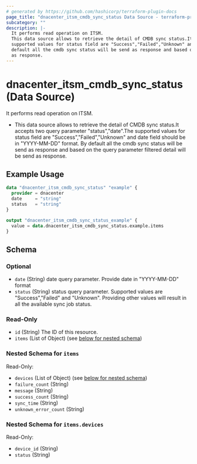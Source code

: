 ```yaml
---
# generated by https://github.com/hashicorp/terraform-plugin-docs
page_title: "dnacenter_itsm_cmdb_sync_status Data Source - terraform-provider-dnacenter"
subcategory: ""
description: |-
  It performs read operation on ITSM.
  This data source allows to retrieve the detail of CMDB sync status.It accepts two query parameter "status","date".The
  supported values for status field are "Success","Failed","Unknown" and date field should be in "YYYY-MM-DD" format. By
  default all the cmdb sync status will be send as response and based on the query parameter filtered detail will be send
  as response.
---
```


# dnacenter_itsm_cmdb_sync_status (Data Source)

It performs read operation on ITSM.

- This data source allows to retrieve the detail of CMDB sync status.It accepts two query parameter "status","date".The
supported values for status field are "Success","Failed","Unknown" and date field should be in "YYYY-MM-DD" format. By
default all the cmdb sync status will be send as response and based on the query parameter filtered detail will be send
as response.

## Example Usage

```terraform
data "dnacenter_itsm_cmdb_sync_status" "example" {
  provider = dnacenter
  date     = "string"
  status   = "string"
}

output "dnacenter_itsm_cmdb_sync_status_example" {
  value = data.dnacenter_itsm_cmdb_sync_status.example.items
}
```

<!-- schema generated by tfplugindocs -->
## Schema

### Optional

- `date` (String) date query parameter. Provide date in "YYYY-MM-DD" format
- `status` (String) status query parameter. Supported values are "Success","Failed" and "Unknown". Providing other values will result in all the available sync job status.

### Read-Only

- `id` (String) The ID of this resource.
- `items` (List of Object) (see [below for nested schema](#nestedatt--items))

<a id="nestedatt--items"></a>
### Nested Schema for `items`

Read-Only:

- `devices` (List of Object) (see [below for nested schema](#nestedobjatt--items--devices))
- `failure_count` (String)
- `message` (String)
- `success_count` (String)
- `sync_time` (String)
- `unknown_error_count` (String)

<a id="nestedobjatt--items--devices"></a>
### Nested Schema for `items.devices`

Read-Only:

- `device_id` (String)
- `status` (String)


